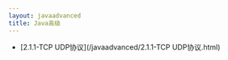 ```yaml
---
layout: javaadvanced
title: Java高级
---
```


* [2.1.1-TCP UDP协议](/javaadvanced/2.1.1-TCP UDP协议.html)
